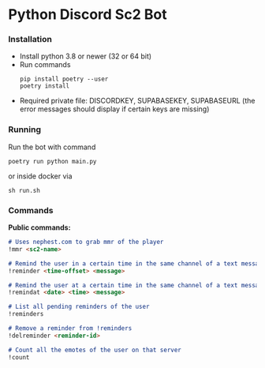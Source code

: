 # Python Discord Sc2 Bot

### Installation
- Install python 3.8 or newer (32 or 64 bit)
- Run commands 
    ```
    pip install poetry --user
    poetry install
    ```
- Required private file: DISCORDKEY, SUPABASEKEY, SUPABASEURL (the error messages should display if certain keys are missing)

### Running

Run the bot with command

`poetry run python main.py`

or inside docker via

`sh run.sh`

### Commands
**Public commands:**
```markdown
# Uses nephest.com to grab mmr of the player
!mmr <sc2-name>

# Remind the user in a certain time in the same channel of a text message
!reminder <time-offset> <message>

# Remind the user at a certain time in the same channel of a text message
!remindat <date> <time> <message>

# List all pending reminders of the user
!reminders

# Remove a reminder from !reminders
!delreminder <reminder-id>

# Count all the emotes of the user on that server
!count
```
